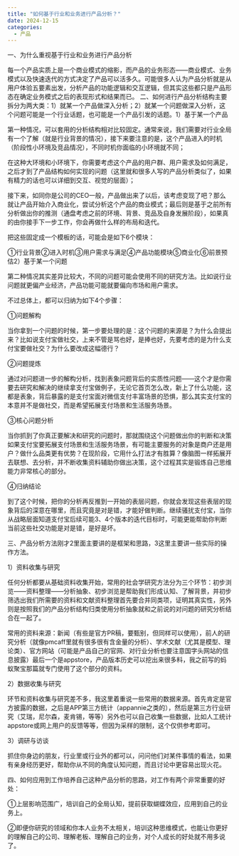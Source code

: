 ```yaml
---
title: "如何基于行业和业务进行产品分析？"
date: 2024-12-15
categories:
  - 产品
---
```



一、为什么重视基于行业和业务进行产品分析

<!-- more -->

每一个产品实质上是一个商业模式的缩影，而产品的业务形态——商业模式、业务模式以及快速迭代的方式决定了产品可以活多久。可能很多人认为产品分析就是从用户体验五要素出发，分析产品的功能逻辑和交互逻辑，但其实这些都只是产品形态在确定业务模式之后的表现形式和结果而已。 二、如何进行产品分析结构主要拆分为两大类：1）就某一个产品做深入分析；2）就某一个问题做深入分析，这个问题可能是一个行业话题，也可能是一个产品引发的话题。1）基于某一个产品

第一种情况，可以套用的分析结构相对比较固定。通常来说，我们需要对行业全局有一个了解（就是行业背景的情况），接下来要注意的是，这个产品进入的时机（阶段性小环境及竞品情况），不同时机你面临的小环境就不同；

在这种大环境和小环境下，你需要考虑这个产品的用户群、用户需求及如何满足，之后才到了产品结构如何实现的问题（这里就和很多人写的产品分析类似了，如果有精力的话也可以详细到交互、视觉的层面）；

接下来，如同你是公司的CEO一般，产品做出来了以后，该考虑变现了吧？那么就让产品开始介入商业化，尝试分析这个产品的商业模式；最后则是基于之前所有分析做出你的推测（通盘考虑之前的环境、背景、竞品及自身发展阶段），如果真的由你接手下一步工作，你会再做什么样的布局和迭代。

把这些固定成一个模板的话，可能会是如下6个模块：

①行业背景②进入时机③用户需求与满足④产品功能模块⑤商业化⑥前景预估2）基于某一个问题

第二种情况其实差异比较大，不同的问题可能会使用不同的研究方法。比如说行业问题就更偏产业经济，产品功能可能就要偏向市场和用户需求。

不过总体上，都可以归纳为如下4个步骤：

①问题解构

当你拿到一个问题的时候，第一步要处理的是：这个问题的来源是？为什么会提出来？比如说支付宝做社交，上来不管是骂也好，是捧也好，先要考虑的是为什么支付宝要做社交？为什么要改成这幅德行？

②问题提炼

通过对问题进一步的解构分析，找到表象问题背后的实质性问题——这个才是你需要去研究和解决的继续拿支付宝做例子，无论它首页怎么改，新上了什么功能，这都是表象，背后暴露的是支付宝面对微信支付丰富场景的恐惧，那么其实支付宝的本意并不是做社交，而是希望拓展支付场景和生活服务场景。

③核心问题分析

当你抓到了你真正要解决和研究的问题时，那就围绕这个问题做出你的判断和决策如果支付宝要拓展支付场景和生活服务场景，有可能主要服务的对象是商户还是用户？做什么品类更有优势？在现阶段，它用什么打法才有胜算？像脑图一样拓展开去联想、去分析，并不断收集资料辅助你做出决策，这个过程其实是锻炼自己思维能力非常核心的部分。

④归纳结论

到了这个时候，把你的分析再反推到一开始的表层问题，你就会发现这些表层的现象背后的深意在哪里，而且究竟是对是错，才能好做判断。继续骚扰支付宝，当你从战略层面知道支付宝后续可能3、4个版本的迭代目标时，可能更能帮助你判断当前这些社交功能是对是错，是好是坏。

三、产品分析方法刚才2里面主要讲的是框架和思路，3这里主要讲一些实际的操作方法。

1）资料收集与研究

任何分析都要从基础资料收集开始，常用的社会学研究方法分为三个环节：初步浏览——资料整理——分析抽象、初步浏览是帮助我们形成认知、了解背景，并初步筛选出我们所需要的资料和文献资料整理首先要合并同类项，证明其真实性，另外则是按照我们的产品分析结构归类使用分析抽象就和之前说的对问题的研究分析结合在一起了。

常用的资料来源：新闻（有些是官方PR稿，要甄别，但同样可以使用），前人的研究分析（就像pmcaff里就有很多很有含金量的分析）、学术文献（尤其是模型、理论类）、官方网站（可能是产品自己的官网、对行业分析也要注意国字头网站的信息披露）最后一个是appstore，产品版本历史可以挖出来很多料，我之前写的蚂蚁聚宝那篇就专门使用了这个部分的资料。

2）数据收集与研究

环节和资料收集与研究差不多，我这里着重说一些常用的数据来源。首先肯定是官方披露的数据，之后是APP第三方统计（appannie之类的），然后是第三方行业研究（艾瑞，尼尔森，麦肯锡，等等）另外也可以自己收集一些数据，比如人工统计appstore或网上用户的反馈等等，但因为采样的限制，这个仅供参考即可。

3）调研与访谈

抓住你身边的朋友，行业里或行业外的都可以，问问他们对某件事情的看法，如果有亲身经历更好，帮助你从不同的角度认知问题，而且讨论中更容易出现火花。

四、如何应用到工作培养自己这种产品分析的思路，对工作有两个非常重要的好处：

①上层影响范围广，培训自己的全局认知，提前获取蝴蝶效应，应用到自己的业务上。

②即便你研究的领域和你本人业务不太相关，培训这种思维模式，也能让你更好的理解自己的公司、理解老板、理解自己的业务，对个人成长的好处就不用多说了。
